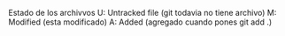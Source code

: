Estado de los archivvos
U: Untracked file (git todavia no tiene archivo)
M: Modified (esta modificado)
A: Added (agregado cuando pones git add .)